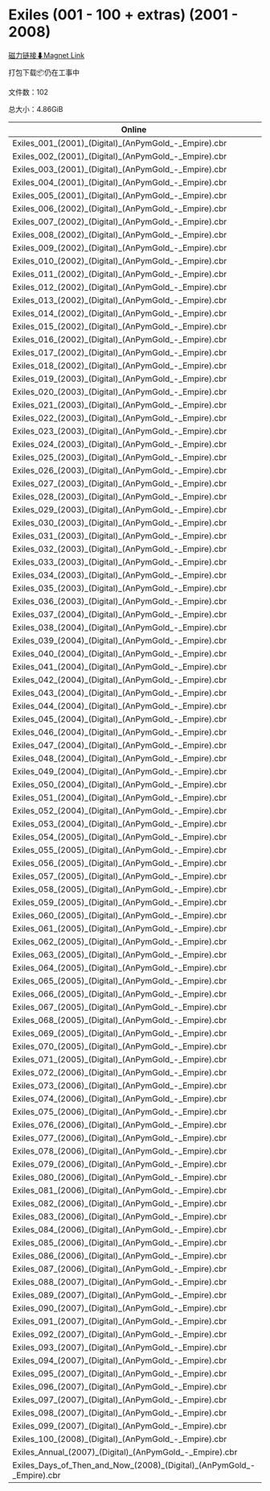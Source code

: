 # Exiles (001 - 100 + extras) (2001 - 2008)

[磁力链接⬇Magnet Link](magnet:?xt=urn:btih:6a2be248ca4e8bdcb87932ae1d902ada6834f9ab&dn=Exiles%20%28001%20-%20100%20%2B%20extras%29%20%282001%20-%202008%29)

打包下载📦仍在工事中

文件数：102

总大小：4.86GiB

Online | Download
--- | ---
Exiles\_001\_(2001)\_(Digital)\_(AnPymGold\_-\_Empire).cbr | 71.03MiB
Exiles\_002\_(2001)\_(Digital)\_(AnPymGold\_-\_Empire).cbr | 44.55MiB
Exiles\_003\_(2001)\_(Digital)\_(AnPymGold\_-\_Empire).cbr | 45.52MiB
Exiles\_004\_(2001)\_(Digital)\_(AnPymGold\_-\_Empire).cbr | 50.38MiB
Exiles\_005\_(2001)\_(Digital)\_(AnPymGold\_-\_Empire).cbr | 52.28MiB
Exiles\_006\_(2002)\_(Digital)\_(AnPymGold\_-\_Empire).cbr | 48.79MiB
Exiles\_007\_(2002)\_(Digital)\_(AnPymGold\_-\_Empire).cbr | 40.78MiB
Exiles\_008\_(2002)\_(Digital)\_(AnPymGold\_-\_Empire).cbr | 48.22MiB
Exiles\_009\_(2002)\_(Digital)\_(AnPymGold\_-\_Empire).cbr | 44.56MiB
Exiles\_010\_(2002)\_(Digital)\_(AnPymGold\_-\_Empire).cbr | 44.33MiB
Exiles\_011\_(2002)\_(Digital)\_(AnPymGold\_-\_Empire).cbr | 42.61MiB
Exiles\_012\_(2002)\_(Digital)\_(AnPymGold\_-\_Empire).cbr | 42.98MiB
Exiles\_013\_(2002)\_(Digital)\_(AnPymGold\_-\_Empire).cbr | 40.60MiB
Exiles\_014\_(2002)\_(Digital)\_(AnPymGold\_-\_Empire).cbr | 37.11MiB
Exiles\_015\_(2002)\_(Digital)\_(AnPymGold\_-\_Empire).cbr | 39.43MiB
Exiles\_016\_(2002)\_(Digital)\_(AnPymGold\_-\_Empire).cbr | 39.78MiB
Exiles\_017\_(2002)\_(Digital)\_(AnPymGold\_-\_Empire).cbr | 50.02MiB
Exiles\_018\_(2002)\_(Digital)\_(AnPymGold\_-\_Empire).cbr | 39.15MiB
Exiles\_019\_(2003)\_(Digital)\_(AnPymGold\_-\_Empire).cbr | 36.85MiB
Exiles\_020\_(2003)\_(Digital)\_(AnPymGold\_-\_Empire).cbr | 43.71MiB
Exiles\_021\_(2003)\_(Digital)\_(AnPymGold\_-\_Empire).cbr | 47.55MiB
Exiles\_022\_(2003)\_(Digital)\_(AnPymGold\_-\_Empire).cbr | 44.25MiB
Exiles\_023\_(2003)\_(Digital)\_(AnPymGold\_-\_Empire).cbr | 37.57MiB
Exiles\_024\_(2003)\_(Digital)\_(AnPymGold\_-\_Empire).cbr | 40.64MiB
Exiles\_025\_(2003)\_(Digital)\_(AnPymGold\_-\_Empire).cbr | 36.43MiB
Exiles\_026\_(2003)\_(Digital)\_(AnPymGold\_-\_Empire).cbr | 50.03MiB
Exiles\_027\_(2003)\_(Digital)\_(AnPymGold\_-\_Empire).cbr | 46.79MiB
Exiles\_028\_(2003)\_(Digital)\_(AnPymGold\_-\_Empire).cbr | 43.30MiB
Exiles\_029\_(2003)\_(Digital)\_(AnPymGold\_-\_Empire).cbr | 45.90MiB
Exiles\_030\_(2003)\_(Digital)\_(AnPymGold\_-\_Empire).cbr | 48.36MiB
Exiles\_031\_(2003)\_(Digital)\_(AnPymGold\_-\_Empire).cbr | 47.27MiB
Exiles\_032\_(2003)\_(Digital)\_(AnPymGold\_-\_Empire).cbr | 43.44MiB
Exiles\_033\_(2003)\_(Digital)\_(AnPymGold\_-\_Empire).cbr | 46.00MiB
Exiles\_034\_(2003)\_(Digital)\_(AnPymGold\_-\_Empire).cbr | 40.92MiB
Exiles\_035\_(2003)\_(Digital)\_(AnPymGold\_-\_Empire).cbr | 41.90MiB
Exiles\_036\_(2003)\_(Digital)\_(AnPymGold\_-\_Empire).cbr | 45.96MiB
Exiles\_037\_(2004)\_(Digital)\_(AnPymGold\_-\_Empire).cbr | 49.43MiB
Exiles\_038\_(2004)\_(Digital)\_(AnPymGold\_-\_Empire).cbr | 51.52MiB
Exiles\_039\_(2004)\_(Digital)\_(AnPymGold\_-\_Empire).cbr | 50.96MiB
Exiles\_040\_(2004)\_(Digital)\_(AnPymGold\_-\_Empire).cbr | 51.05MiB
Exiles\_041\_(2004)\_(Digital)\_(AnPymGold\_-\_Empire).cbr | 47.68MiB
Exiles\_042\_(2004)\_(Digital)\_(AnPymGold\_-\_Empire).cbr | 49.46MiB
Exiles\_043\_(2004)\_(Digital)\_(AnPymGold\_-\_Empire).cbr | 43.93MiB
Exiles\_044\_(2004)\_(Digital)\_(AnPymGold\_-\_Empire).cbr | 47.19MiB
Exiles\_045\_(2004)\_(Digital)\_(AnPymGold\_-\_Empire).cbr | 48.28MiB
Exiles\_046\_(2004)\_(Digital)\_(AnPymGold\_-\_Empire).cbr | 46.94MiB
Exiles\_047\_(2004)\_(Digital)\_(AnPymGold\_-\_Empire).cbr | 42.43MiB
Exiles\_048\_(2004)\_(Digital)\_(AnPymGold\_-\_Empire).cbr | 42.72MiB
Exiles\_049\_(2004)\_(Digital)\_(AnPymGold\_-\_Empire).cbr | 45.00MiB
Exiles\_050\_(2004)\_(Digital)\_(AnPymGold\_-\_Empire).cbr | 39.85MiB
Exiles\_051\_(2004)\_(Digital)\_(AnPymGold\_-\_Empire).cbr | 38.46MiB
Exiles\_052\_(2004)\_(Digital)\_(AnPymGold\_-\_Empire).cbr | 52.50MiB
Exiles\_053\_(2004)\_(Digital)\_(AnPymGold\_-\_Empire).cbr | 51.94MiB
Exiles\_054\_(2005)\_(Digital)\_(AnPymGold\_-\_Empire).cbr | 43.36MiB
Exiles\_055\_(2005)\_(Digital)\_(AnPymGold\_-\_Empire).cbr | 50.67MiB
Exiles\_056\_(2005)\_(Digital)\_(AnPymGold\_-\_Empire).cbr | 51.03MiB
Exiles\_057\_(2005)\_(Digital)\_(AnPymGold\_-\_Empire).cbr | 47.35MiB
Exiles\_058\_(2005)\_(Digital)\_(AnPymGold\_-\_Empire).cbr | 43.38MiB
Exiles\_059\_(2005)\_(Digital)\_(AnPymGold\_-\_Empire).cbr | 47.67MiB
Exiles\_060\_(2005)\_(Digital)\_(AnPymGold\_-\_Empire).cbr | 51.08MiB
Exiles\_061\_(2005)\_(Digital)\_(AnPymGold\_-\_Empire).cbr | 52.96MiB
Exiles\_062\_(2005)\_(Digital)\_(AnPymGold\_-\_Empire).cbr | 43.44MiB
Exiles\_063\_(2005)\_(Digital)\_(AnPymGold\_-\_Empire).cbr | 40.25MiB
Exiles\_064\_(2005)\_(Digital)\_(AnPymGold\_-\_Empire).cbr | 44.26MiB
Exiles\_065\_(2005)\_(Digital)\_(AnPymGold\_-\_Empire).cbr | 45.86MiB
Exiles\_066\_(2005)\_(Digital)\_(AnPymGold\_-\_Empire).cbr | 49.33MiB
Exiles\_067\_(2005)\_(Digital)\_(AnPymGold\_-\_Empire).cbr | 47.76MiB
Exiles\_068\_(2005)\_(Digital)\_(AnPymGold\_-\_Empire).cbr | 49.70MiB
Exiles\_069\_(2005)\_(Digital)\_(AnPymGold\_-\_Empire).cbr | 51.05MiB
Exiles\_070\_(2005)\_(Digital)\_(AnPymGold\_-\_Empire).cbr | 55.04MiB
Exiles\_071\_(2005)\_(Digital)\_(AnPymGold\_-\_Empire).cbr | 52.90MiB
Exiles\_072\_(2006)\_(Digital)\_(AnPymGold\_-\_Empire).cbr | 56.61MiB
Exiles\_073\_(2006)\_(Digital)\_(AnPymGold\_-\_Empire).cbr | 53.56MiB
Exiles\_074\_(2006)\_(Digital)\_(AnPymGold\_-\_Empire).cbr | 55.13MiB
Exiles\_075\_(2006)\_(Digital)\_(AnPymGold\_-\_Empire).cbr | 47.15MiB
Exiles\_076\_(2006)\_(Digital)\_(AnPymGold\_-\_Empire).cbr | 49.82MiB
Exiles\_077\_(2006)\_(Digital)\_(AnPymGold\_-\_Empire).cbr | 53.20MiB
Exiles\_078\_(2006)\_(Digital)\_(AnPymGold\_-\_Empire).cbr | 48.42MiB
Exiles\_079\_(2006)\_(Digital)\_(AnPymGold\_-\_Empire).cbr | 59.41MiB
Exiles\_080\_(2006)\_(Digital)\_(AnPymGold\_-\_Empire).cbr | 58.07MiB
Exiles\_081\_(2006)\_(Digital)\_(AnPymGold\_-\_Empire).cbr | 46.70MiB
Exiles\_082\_(2006)\_(Digital)\_(AnPymGold\_-\_Empire).cbr | 50.44MiB
Exiles\_083\_(2006)\_(Digital)\_(AnPymGold\_-\_Empire).cbr | 43.94MiB
Exiles\_084\_(2006)\_(Digital)\_(AnPymGold\_-\_Empire).cbr | 47.41MiB
Exiles\_085\_(2006)\_(Digital)\_(AnPymGold\_-\_Empire).cbr | 59.56MiB
Exiles\_086\_(2006)\_(Digital)\_(AnPymGold\_-\_Empire).cbr | 62.20MiB
Exiles\_087\_(2006)\_(Digital)\_(AnPymGold\_-\_Empire).cbr | 61.57MiB
Exiles\_088\_(2007)\_(Digital)\_(AnPymGold\_-\_Empire).cbr | 56.94MiB
Exiles\_089\_(2007)\_(Digital)\_(AnPymGold\_-\_Empire).cbr | 52.35MiB
Exiles\_090\_(2007)\_(Digital)\_(AnPymGold\_-\_Empire).cbr | 62.04MiB
Exiles\_091\_(2007)\_(Digital)\_(AnPymGold\_-\_Empire).cbr | 53.92MiB
Exiles\_092\_(2007)\_(Digital)\_(AnPymGold\_-\_Empire).cbr | 52.71MiB
Exiles\_093\_(2007)\_(Digital)\_(AnPymGold\_-\_Empire).cbr | 57.17MiB
Exiles\_094\_(2007)\_(Digital)\_(AnPymGold\_-\_Empire).cbr | 55.62MiB
Exiles\_095\_(2007)\_(Digital)\_(AnPymGold\_-\_Empire).cbr | 44.51MiB
Exiles\_096\_(2007)\_(Digital)\_(AnPymGold\_-\_Empire).cbr | 47.10MiB
Exiles\_097\_(2007)\_(Digital)\_(AnPymGold\_-\_Empire).cbr | 46.13MiB
Exiles\_098\_(2007)\_(Digital)\_(AnPymGold\_-\_Empire).cbr | 56.21MiB
Exiles\_099\_(2007)\_(Digital)\_(AnPymGold\_-\_Empire).cbr | 40.09MiB
Exiles\_100\_(2008)\_(Digital)\_(AnPymGold\_-\_Empire).cbr | 56.08MiB
Exiles\_Annual\_(2007)\_(Digital)\_(AnPymGold\_-\_Empire).cbr | 85.70MiB
Exiles\_Days\_of\_Then\_and\_Now\_(2008)\_(Digital)\_(AnPymGold\_-\_Empire).cbr | 76.68MiB